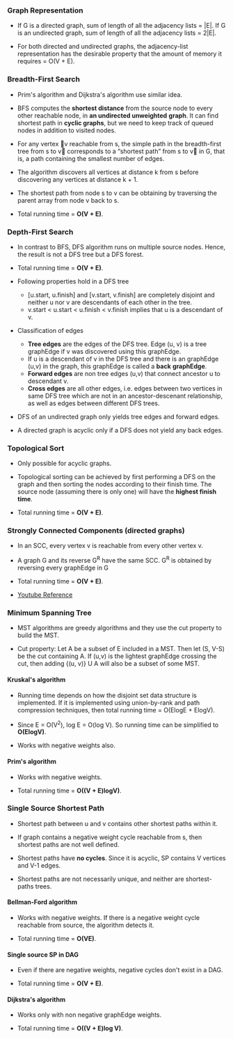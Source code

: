 ### Graph Representation

* If G is a directed graph, sum of length of all the adjacency lists = |E|. If G is an undirected graph, sum of length
  of all the adjacency lists = 2|E|.

* For both directed and undirected graphs, the adjacency-list representation has the desirable property that the amount
  of memory it requires = O(V + E).

### Breadth-First Search

* Prim's algorithm and Dijkstra's algorithm use similar idea.

* BFS computes the **shortest distance** from the source node to every other reachable node, in **an undirected unweighted**
  **graph**. It can find shortest path in **cyclic graphs**, but we need to keep track of queued nodes in addition to
  visited nodes.

* For any vertex 􏰁v reachable from s, the simple path in the breadth-first tree from s to v􏰁 corresponds to a
  “shortest path” from s to v􏰁 in G, that is, a path containing the smallest number of edges.

* The algorithm discovers all vertices at distance k from s before discovering any vertices at distance k + 1.

* The shortest path from node s to v can be obtaining by traversing the parent array from node v back to s.

* Total running time = **O(V + E)**.

### Depth-First Search

* In contrast to BFS, DFS algorithm runs on multiple source nodes. Hence, the result is not a DFS
  tree but a DFS forest.

* Total running time = **O(V + E)**.

* Following properties hold in a DFS tree
    - [u.start, u.finish] and [v.start, v.finish] are completely disjoint and neither u nor v are descendants of each
      other in the tree.
    - v.start < u.start < u.finish < v.finish implies that u is a descendant of v.

* Classification of edges
    - **Tree edges** are the edges of the DFS tree. Edge (u, v) is a tree graphEdge if v was discovered using this graphEdge.
    - If u is a descendant of v in the DFS tree and there is an graphEdge (u,v) in the graph, this graphEdge is called a **back**
      **graphEdge**.
    - **Forward edges** are non tree edges (u,v) that connect ancestor u to descendant v.
    - **Cross edges** are all other edges, i.e. edges between two vertices in same DFS tree which are not in an
      ancestor-descenant relationship, as well as edges between different DFS trees.

* DFS of an undirected graph only yields tree edges and forward edges.

* A directed graph is acyclic only if a DFS does not yield any back edges.

### Topological Sort

* Only possible for acyclic graphs.

* Topological sorting can be achieved by first performing a DFS on the graph and then sorting the nodes according to
  their finish time. The source node (assuming there is only one) will have the **highest finish time**.

* Total running time = **O(V + E)**.

### Strongly Connected Components (directed graphs)

* In an SCC, every vertex v is reachable from every other vertex v.

* A graph G and its reverse G<sup>R</sup> have the same SCC. G<sup>R</sup> is obtained by reversing every graphEdge in G

* Total running time = **O(V + E)**.

* [Youtube Reference](https://youtu.be/TZDQHplPrNo?t=774) 

### Minimum Spanning Tree

* MST algorithms are greedy algorithms and they use the cut property to build the MST.

* Cut property: Let A be a subset of E included in a MST. Then let (S, V-S) be the cut containing A. If (u,v) is the
  lightest graphEdge crossing the cut, then adding {(u, v)} U A will also be a subset of some MST.

#### Kruskal's algorithm

* Running time depends on how the disjoint set data structure is implemented. If it is implemented using
  union-by-rank and path compression techniques, then total running time = O(ElogE + ElogV).

* Since E = O(V<sup>2</sup>), log E = O(log V). So running time can be simplified to **O(ElogV)**.

* Works with negative weights also.

#### Prim's algorithm

* Works with negative weights.

* Total running time = **O((V + E)logV)**.

### Single Source Shortest Path

* Shortest path between u and v contains other shortest paths within it.

* If graph contains a negative weight cycle reachable from s, then shortest paths are not well defined.

* Shortest paths have **no cycles**. Since it is acyclic, SP contains V vertices and V-1 edges.

* Shortest paths are not necessarily unique, and neither are shortest-paths trees.

#### Bellman-Ford algorithm

* Works with negative weights. If there is a negative weight cycle reachable from source, the algorithm detects it.

* Total running time = **O(VE)**.

#### Single source SP in DAG

* Even if there are negative weights, negative cycles don't exist in a DAG.

* Total running time = **O(V + E)**.

#### Dijkstra's algorithm

* Works only with non negative graphEdge weights.

* Total running time = **O((V + E)log V)**.